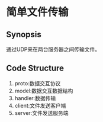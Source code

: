 # 简单文件传输

## Synopsis

通过UDP来在两台服务器之间传输文件。

## Code Structure

1. proto:数据交互协议
2. model:数据交互数据结构
3. handler:数据传输
4. client:文件发送客户端
5. server:文件发送服务端
